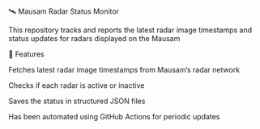 🛰️ Mausam Radar Status Monitor

This repository tracks and reports the latest radar image timestamps and status updates for radars displayed on the Mausam

🚀 Features

Fetches latest radar image timestamps from Mausam’s radar network

Checks if each radar is active or inactive

Saves the status in structured JSON files

Has been automated using GitHub Actions for periodic updates
